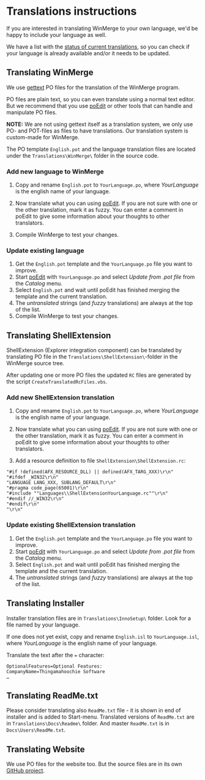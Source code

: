 # Translations instructions

If you are interested in translating WinMerge to your own language, we'd be happy to include your language as well.

We have a list with the [status of current translations](https://winmerge.org/translations/), so you can check if your language is already available and/or it needs to be updated.

## Translating WinMerge

We use [gettext](https://en.wikipedia.org/wiki/Gettext) PO files for the translation of the WinMerge program.

PO files are plain text, so you can even translate using a normal text editor. But we recommend that you use [poEdit](http://www.poedit.net/) or other tools that can handle and manipulate PO files.

**NOTE:** We are not using gettext itself as a translation system, we only use PO- and POT-files as files to have translations. Our translation system is custom-made for WinMerge.

The PO template `English.pot` and the language translation files are located under the `Translations\WinMerge\` folder in the source code.

### Add new language to WinMerge

 1. Copy and rename `English.pot` to `YourLanguage.po`, where *YourLanguage* is the english name of your language.

 2. Now translate what you can using [poEdit](http://www.poedit.net/). If you are not sure with one or the other translation, mark it as fuzzy. You can enter a comment in poEdit to give some information about your thoughts to other translators.

 3. Compile WinMerge to test your changes.

### Update existing language

 1. Get the `English.pot` template and the `YourLanguage.po` file you want to improve.
 2. Start [poEdit](http://www.poedit.net/) with `YourLanguage.po` and select *Update from .pot file* from the *Catalog* menu.
 3. Select `English.pot` and wait until poEdit has finished merging the template and the current translation.
 4. The *untranslated* strings (and *fuzzy* translations) are always at the top of the list.
 5. Compile WinMerge to test your changes.

## Translating ShellExtension

ShellExtension (Explorer integration component) can be translated by translating PO file in the `Translations\ShellExtension\`-folder in the WinMerge source tree.

After updating one or more PO files the updated `RC` files are generated by the script `CreateTranslatedRcFiles.vbs`.

### Add new ShellExtension translation

 1. Copy and rename `English.pot` to `YourLanguage.po`, where *YourLanguage* is the english name of your language.

 2. Now translate what you can using [poEdit](http://www.poedit.net/). If you are not sure with one or the other translation, mark it as fuzzy. You can enter a comment in poEdit to give some information about your thoughts to other translators.

 3. Add a resource definition to file `ShellExtension\ShellExtension.rc`: 

```
"#if !defined(AFX_RESOURCE_DLL) || defined(AFX_TARG_XXX)\r\n"
"#ifdef _WIN32\r\n"
"LANGUAGE LANG_XXX, SUBLANG_DEFAULT\r\n"
"#pragma code_page(65001)\r\n"
"#include ""Languages\\ShellExtensionYourLanguage.rc""\r\n"
"#endif //_WIN32\r\n"
"#endif\r\n"
"\r\n"
```

### Update existing ShellExtension translation

 1. Get the `English.pot` template and the `YourLanguage.po` file you want to improve.
 2. Start [poEdit](http://www.poedit.net/) with `YourLanguage.po` and select *Update from .pot file* from the *Catalog* menu.
 3. Select `English.pot` and wait until poEdit has finished merging the template and the current translation.
 4. The *untranslated* strings (and *fuzzy* translations) are always at the top of the list.

## Translating Installer

Installer translation files are in `Translations\InnoSetup\` folder. Look for a file named by your language.

If one does not yet exist, copy and rename `English.isl` to `YourLanguage.isl`, where *YourLanguage* is the english name of your language.

Translate the text after the `=` character:

```
OptionalFeatures=Optional Features:
CompanyName=Thingamahoochie Software
…
```

## Translating ReadMe.txt

Please consider translating also `ReadMe.txt` file - it is shown in end of installer and is added to Start-menu. Translated versions of `ReadMe.txt` are in `Translations\Docs\Readme\` folder. And master `ReadMe.txt` is in `Docs\Users\ReadMe.txt`.

## Translating Website

We use PO files for the website too. But the source files are in its own [GitHub project](https://github.com/winmerge/website/).
